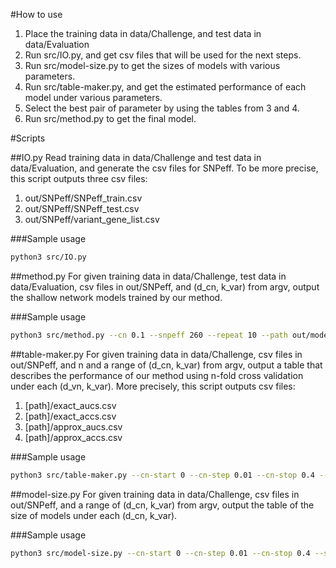 #How to use
1. Place the training data in data/Challenge, and test data in data/Evaluation
2. Run src/IO.py, and get csv files that will be used for the next steps. 
3. Run src/model-size.py to get the sizes of models with various parameters.
4. Run src/table-maker.py, and get the estimated performance of each model under various parameters.
5. Select the best pair of parameter by using the tables from 3 and 4.
6. Run src/method.py to get the final model.


#Scripts

##IO.py
Read training data in data/Challenge and test data in data/Evaluation, and generate the csv files for SNPeff.
To be more precise, this script outputs three csv files:
1. out/SNPeff/SNPeff\_train.csv
2. out/SNPeff/SNPeff\_test.csv
3. out/SNPeff/variant\_gene\_list.csv

###Sample usage
```bash
python3 src/IO.py
```


##method.py
For given training data in data/Challenge, test data in data/Evaluation, csv files in out/SNPeff, and (d\_cn, k\_var) from argv, 
output the shallow network models trained by our method.

###Sample usage
```bash
python3 src/method.py --cn 0.1 --snpeff 260 --repeat 10 --path out/model/
```


##table-maker.py
For given training data in data/Challenge, csv files in out/SNPeff, and n and a range of (d\_cn, k\_var) from argv,
output a table that describes the performance of our method using n-fold cross validation under each (d\_vn, k\_var).
More precisely, this script outputs csv files:
1. [path]/exact\_aucs.csv
2. [path]/exact\_accs.csv
3. [path]/approx\_aucs.csv
4. [path]/approx\_accs.csv

###Sample usage
```bash
python3 src/table-maker.py --cn-start 0 --cn-step 0.01 --cn-stop 0.4 --snpeff-start 0 --snpeff-step 10 --snpeff-stop 600 --repeat 10 --path out/table/
```


##model-size.py
For given training data in data/Challenge, csv files in out/SNPeff, and a range of (d\_cn, k\_var) from argv, 
output the table of the size of models under each (d\_cn, k\_var).

###Sample usage
```bash
python3 src/model-size.py --cn-start 0 --cn-step 0.01 --cn-stop 0.4 --snpeff-start 0 --snpeff-step 10 --snpeff-stop 600 --path out/modelTMP/num_cands.csv
```


